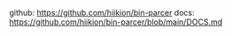 github: https://github.com/hiikion/bin-parcer
docs: https://github.com/hiikion/bin-parcer/blob/main/DOCS.md